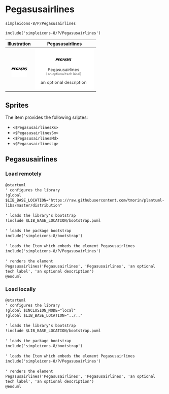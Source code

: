 # Pegasusairlines


```text
simpleicons-8/P/Pegasusairlines
```

```text
include('simpleicons-8/P/Pegasusairlines')
```



| Illustration | Pegasusairlines |
| :---: | :---: |
| ![illustration for Illustration](../../simpleicons-8/P/Pegasusairlines.png) | ![illustration for Pegasusairlines](../../simpleicons-8/P/Pegasusairlines.Local.png) |



## Sprites
The item provides the following sriptes:

- `<$PegasusairlinesXs>`
- `<$PegasusairlinesSm>`
- `<$PegasusairlinesMd>`
- `<$PegasusairlinesLg>`





## Pegasusairlines

### Load remotely
```plantuml
@startuml
' configures the library
!global $LIB_BASE_LOCATION="https://raw.githubusercontent.com/tmorin/plantuml-libs/master/distribution"

' loads the library's bootstrap
!include $LIB_BASE_LOCATION/bootstrap.puml

' loads the package bootstrap
include('simpleicons-8/bootstrap')

' loads the Item which embeds the element Pegasusairlines
include('simpleicons-8/P/Pegasusairlines')

' renders the element
Pegasusairlines('Pegasusairlines', 'Pegasusairlines', 'an optional tech label', 'an optional description')
@enduml
```

### Load locally
```plantuml
@startuml
' configures the library
!global $INCLUSION_MODE="local"
!global $LIB_BASE_LOCATION="../.."

' loads the library's bootstrap
!include $LIB_BASE_LOCATION/bootstrap.puml

' loads the package bootstrap
include('simpleicons-8/bootstrap')

' loads the Item which embeds the element Pegasusairlines
include('simpleicons-8/P/Pegasusairlines')

' renders the element
Pegasusairlines('Pegasusairlines', 'Pegasusairlines', 'an optional tech label', 'an optional description')
@enduml
```


